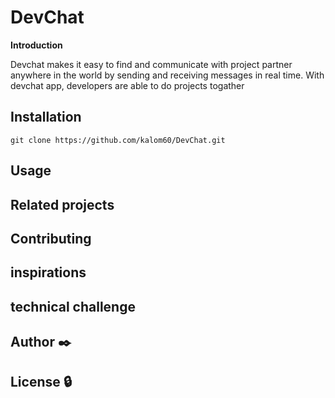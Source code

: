#  DevChat

**Introduction**

Devchat makes it easy to  find and communicate with project partner  anywhere in the world by sending and receiving messages in real time. With devchat app, developers are able to do projects togather

##  Installation
```install on ubuntu 20.04 machine using the ff command
git clone https://github.com/kalom60/DevChat.git
```

## Usage


##  Related projects


##  Contributing


## inspirations



##  technical challenge


## Author :black_nib:


## License :lock:






